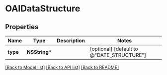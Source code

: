 # OAIDataStructure

## Properties
Name | Type | Description | Notes
------------ | ------------- | ------------- | -------------
**type** | **NSString*** |  | [optional] [default to @"DATE_STRUCTURE"]

[[Back to Model list]](../README.md#documentation-for-models) [[Back to API list]](../README.md#documentation-for-api-endpoints) [[Back to README]](../README.md)


